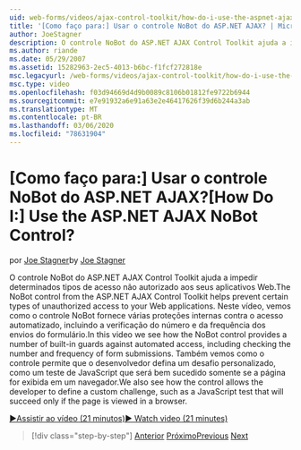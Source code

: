 ```yaml
---
uid: web-forms/videos/ajax-control-toolkit/how-do-i-use-the-aspnet-ajax-nobot-control
title: '[Como faço para:] Usar o controle NoBot do ASP.NET AJAX? | Microsoft Docs'
author: JoeStagner
description: O controle NoBot do ASP.NET AJAX Control Toolkit ajuda a impedir determinados tipos de acesso não autorizado aos seus aplicativos Web. Neste vídeo, vemos como...
ms.author: riande
ms.date: 05/29/2007
ms.assetid: 15282963-2ec5-4013-b6bc-f1fcf272818e
msc.legacyurl: /web-forms/videos/ajax-control-toolkit/how-do-i-use-the-aspnet-ajax-nobot-control
msc.type: video
ms.openlocfilehash: f03d94669d4d9b0089c8106b01812fe9722b6944
ms.sourcegitcommit: e7e91932a6e91a63e2e46417626f39d6b244a3ab
ms.translationtype: MT
ms.contentlocale: pt-BR
ms.lasthandoff: 03/06/2020
ms.locfileid: "78631904"
---
```

# <a name="how-do-i-use-the-aspnet-ajax-nobot-control"></a><span data-ttu-id="e174c-105">[Como faço para:] Usar o controle NoBot do ASP.NET AJAX?</span><span class="sxs-lookup"><span data-stu-id="e174c-105">[How Do I:] Use the ASP.NET AJAX NoBot Control?</span></span>

<span data-ttu-id="e174c-106">por [Joe Stagner](https://github.com/JoeStagner)</span><span class="sxs-lookup"><span data-stu-id="e174c-106">by [Joe Stagner](https://github.com/JoeStagner)</span></span>

<span data-ttu-id="e174c-107">O controle NoBot do ASP.NET AJAX Control Toolkit ajuda a impedir determinados tipos de acesso não autorizado aos seus aplicativos Web.</span><span class="sxs-lookup"><span data-stu-id="e174c-107">The NoBot control from the ASP.NET AJAX Control Toolkit helps prevent certain types of unauthorized access to your Web applications.</span></span> <span data-ttu-id="e174c-108">Neste vídeo, vemos como o controle NoBot fornece várias proteções internas contra o acesso automatizado, incluindo a verificação do número e da frequência dos envios do formulário.</span><span class="sxs-lookup"><span data-stu-id="e174c-108">In this video we see how the NoBot control provides a number of built-in guards against automated access, including checking the number and frequency of form submissions.</span></span> <span data-ttu-id="e174c-109">Também vemos como o controle permite que o desenvolvedor defina um desafio personalizado, como um teste de JavaScript que será bem sucedido somente se a página for exibida em um navegador.</span><span class="sxs-lookup"><span data-stu-id="e174c-109">We also see how the control allows the developer to define a custom challenge, such as a JavaScript test that will succeed only if the page is viewed in a browser.</span></span>

[<span data-ttu-id="e174c-110">&#9654;Assistir ao vídeo (21 minutos)</span><span class="sxs-lookup"><span data-stu-id="e174c-110">&#9654; Watch video (21 minutes)</span></span>](https://channel9.msdn.com/Blogs/ASP-NET-Site-Videos/how-do-i-use-the-aspnet-ajax-nobot-control)

> [!div class="step-by-step"]
> <span data-ttu-id="e174c-111">[Anterior](how-do-i-use-the-aspnet-ajax-mutuallyexclusive-checkbox-extender.md)
> [Próximo](how-do-i-use-the-aspnet-ajax-listsearch-extender.md)</span><span class="sxs-lookup"><span data-stu-id="e174c-111">[Previous](how-do-i-use-the-aspnet-ajax-mutuallyexclusive-checkbox-extender.md)
[Next](how-do-i-use-the-aspnet-ajax-listsearch-extender.md)</span></span>

